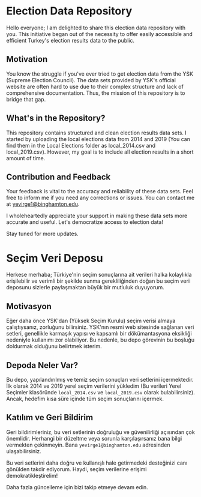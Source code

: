 # Election Data Repository

Hello everyone; I am delighted to share this election data repository with you. This initiative began out of the necessity to offer easily accessible and efficient Turkey's election results data to the public.

## Motivation

You know the struggle if you've ever tried to get election data from the YSK (Supreme Election Council). The data sets provided by YSK's official website are often hard to use due to their complex structure and lack of comprehensive documentation. Thus, the mission of this repository is to bridge that gap.

## What's in the Repository?

This repository contains structured and clean election results data sets. I started by uploading the local elections data from 2014 and 2019 (You can find them in the Local Elections folder as local_2014.csv and local_2019.csv). However, my goal is to include all election results in a short amount of time. 

## Contribution and Feedback

Your feedback is vital to the accuracy and reliability of these data sets. Feel free to inform me if you need any corrections or issues. You can contact me at [yevirge1@binghamton.edu](mailto:yevirge1@binghamton.edu). 

I wholeheartedly appreciate your support in making these data sets more accurate and useful. Let's democratize access to election data!

Stay tuned for more updates.

# Seçim Veri Deposu

Herkese merhaba; Türkiye'nin seçim sonuçlarına ait verileri halka kolaylıkla erişilebilir ve verimli bir şekilde sunma gerekliliğinden doğan bu seçim veri deposunu sizlerle paylaşmaktan büyük bir mutluluk duyuyorum.

## Motivasyon

Eğer daha önce YSK'dan (Yüksek Seçim Kurulu) seçim verisi almaya çalıştıysanız, zorluğunu bilirsiniz. YSK'nın resmi web sitesinde sağlanan veri setleri, genellikle karmaşık yapısı ve kapsamlı bir dökümantasyona eksikliği nedeniyle kullanımı zor olabiliyor. Bu nedenle, bu depo görevinin bu boşluğu doldurmak olduğunu belirtmek isterim.

## Depoda Neler Var?

Bu depo, yapılandırılmış ve temiz seçim sonuçları veri setlerini içermektedir. İlk olarak 2014 ve 2019 yerel seçim verilerini yükledim (Bu verileri Yerel Seçimler klasöründe `local_2014.csv` ve `local_2019.csv` olarak bulabilirsiniz). Ancak, hedefim kısa süre içinde tüm seçim sonuçlarını içermek.

## Katılım ve Geri Bildirim

Geri bildirimleriniz, bu veri setlerinin doğruluğu ve güvenilirliği açısından çok önemlidir. Herhangi bir düzeltme veya sorunla karşılaşırsanız bana bilgi vermekten çekinmeyin. Bana `yevirge1@binghamton.edu` adresinden ulaşabilirsiniz.

Bu veri setlerini daha doğru ve kullanışlı hale getirmedeki desteğinizi canı gönülden takdir ediyorum. Haydi, seçim verilerine erişimi demokratikleştirelim!

Daha fazla güncelleme için bizi takip etmeye devam edin.

